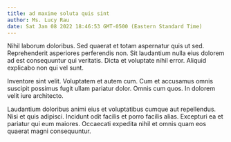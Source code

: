 ```yaml
---
title: ad maxime soluta quis sint
author: Ms. Lucy Rau
date: Sat Jan 08 2022 18:46:53 GMT-0500 (Eastern Standard Time)
---
```

Nihil laborum doloribus. Sed quaerat et totam aspernatur quis ut sed. Reprehenderit asperiores perferendis non. Sit laudantium nulla eius dolorem ad est consequuntur qui veritatis. Dicta et voluptate nihil error. Aliquid explicabo non qui vel sunt.

 Inventore sint velit. Voluptatem et autem cum. Cum et accusamus omnis suscipit possimus fugit ullam pariatur dolor. Omnis cum quos. In dolorem velit iure architecto.

 Laudantium doloribus animi eius et voluptatibus cumque aut repellendus. Nisi et quis adipisci. Incidunt odit facilis et porro facilis alias. Excepturi ea et pariatur qui eum maiores. Occaecati expedita nihil et omnis quam eos quaerat magni consequuntur.